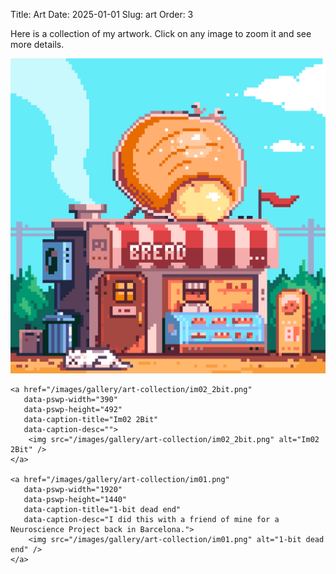 Title: Art
Date: 2025-01-01
Slug: art
Order: 3

Here is a collection of my artwork. Click on any image to zoom it and see more details.

<!-- PhotoSwipe CSS -->
<link rel="stylesheet" href="https://cdnjs.cloudflare.com/ajax/libs/photoswipe/5.3.7/photoswipe.min.css">

<div class="gallery" id="my-gallery">
    <a href="/images/gallery/art-collection/im03.gif"
       data-pswp-width="1080"
       data-pswp-height="1080"
       data-caption-title="Im03"
       data-caption-desc="">
        <img src="/images/gallery/art-collection/im03.gif" alt="Im03" />
    </a>
    
    <a href="/images/gallery/art-collection/im02_2bit.png"
       data-pswp-width="390"
       data-pswp-height="492"
       data-caption-title="Im02 2Bit"
       data-caption-desc="">
        <img src="/images/gallery/art-collection/im02_2bit.png" alt="Im02 2Bit" />
    </a>
    
    <a href="/images/gallery/art-collection/im01.png"
       data-pswp-width="1920"
       data-pswp-height="1440"
       data-caption-title="1-bit dead end"
       data-caption-desc="I did this with a friend of mine for a Neuroscience Project back in Barcelona.">
        <img src="/images/gallery/art-collection/im01.png" alt="1-bit dead end" />
    </a>
    
</div>

<!-- PhotoSwipe JavaScript -->
<script type="module">
import PhotoSwipeLightbox from 'https://cdnjs.cloudflare.com/ajax/libs/photoswipe/5.3.7/photoswipe-lightbox.esm.min.js';

const lightbox = new PhotoSwipeLightbox({
  gallery: '#my-gallery',
  children: 'a',
  pswpModule: () => import('https://cdnjs.cloudflare.com/ajax/libs/photoswipe/5.3.7/photoswipe.esm.min.js'),
                  
  // Add padding at the bottom for the caption
  paddingFn: (viewportSize) => {
    return {
      top: 10,
      bottom: 100,  // Reserve space for caption (adjust as needed)
      left: 10,
      right: 10
    }
  },
                  
  // Limit maximum zoom
  maxZoomLevel: 2.5,  // Adjust this value (default is 4)
  initialZoomLevel: 'fit'  // Start with fit-to-screen
});

// Add caption
lightbox.on('uiRegister', function() {
  lightbox.pswp.ui.registerElement({
    name: 'custom-caption',
    order: 9,
    isButton: false,
    appendTo: 'root',
    onInit: (el, pswp) => {
      lightbox.pswp.on('change', () => {
        const currSlideElement = lightbox.pswp.currSlide.data.element;
        if (currSlideElement) {
          const title = currSlideElement.getAttribute('data-caption-title') || '';
          const desc = currSlideElement.getAttribute('data-caption-desc') || '';
          
          let html = '';
          if (title) {
            html = '<div class="caption-title">' + title + '</div>';
          }
          if (desc) {
            html += '<div class="caption-desc">' + desc + '</div>';
          }
          
          el.innerHTML = html;
        }
      });
    }
  });
});

lightbox.init();
</script>

<style>
/* Caption container */
.pswp__custom-caption {
  background: rgba(0, 0, 0, 0.85);
  color: #fff;
  padding: 20px 30px;
  position: absolute;
  left: 0;
  bottom: 0;
  width: 100%;
  box-sizing: border-box;
  max-height: 30%;
  overflow-y: auto;
}

.pswp__custom-caption .caption-title {
  font-size: 1.3em;
  font-weight: bold;
  margin-bottom: 10px;
}

.pswp__custom-caption .caption-desc {
  font-size: 1em;
  line-height: 1.5;
}
</style>
